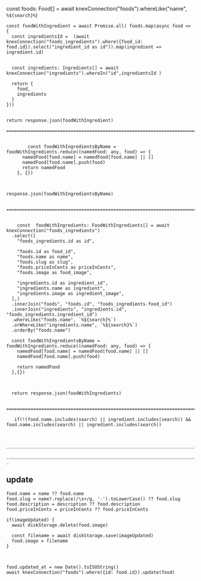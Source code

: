 const foods: Food[] = await knexConnection("foods").whereLike("name", `%${search}%`)

    const foodWithIngredient = await Promise.all( foods.map(async food => {
      const ingredientsId =  (await knexConnection("foods_ingredients").where({food_id: food.id}).select("ingredient_id as id")).map(ingredient => ingredient.id)
      
      
      const ingredients: Ingredients[] = await knexConnection("ingredients").whereIn("id",ingredientsId )

      return {
        food,
        ingredients
      }
    }))
    

    return response.json(foodWithIngredient)

    ======================================================================================


            const foodWithIngredientsByName = foodWithIngredients.reduce((namedFood: any, food) => {
          namedFood[food.name] = namedFood[food.name] || []
          namedFood[food.name].push(food)
          return namedFood
        }, {})
      
      
      
    response.json(foodWithIngredientsByName)


    =========================================================================


        const  foodWithIngredients: FoodWithIngredients[] = await knexConnection("foods_ingredients")
      .select([
        "foods_ingredients.id as id",

        "foods.id as food_id",
        "foods.name as name",
        "foods.slug as slug",
        "foods.priceInCents as priceInCents",
        "foods.image as food_image",

        "ingredients.id as ingredient_id",
        "ingredients.name as ingredient",
        "ingredients.image as ingredient_image",
      ],)
      .innerJoin("foods", "foods.id", "foods_ingredients.food_id")
      .innerJoin("ingredients", "ingredients.id", "foods_ingredients.ingredient_id")
      .whereLike("foods.name", `%${search}%`)
      .orWhereLike("ingredients.name", `%${search}%`)
      .orderBy("foods.name")

      const foodWithIngredientsByName = foodWithIngredients.reduce((namedFood: any, food) => {
        namedFood[food.name] = namedFood[food.name] || []
        namedFood[food.name].push(food)
        
        return namedFood
      },{})



      return response.json(foodWithIngredients)

      ==========================================================================

       if(!(food.name.includes(search) || ingredient.includes(search)) && food.name.includes(search) || ingredient.includes(search))


       __________________________________________________________________________
       ________________________________________________________________________-_

## update


    food.name = name ?? food.name
    food.slug = name?.replace(/\s+/g, '-').toLowerCase() ?? food.slug
    food.description = description ?? food.description
    food.priceInCents = priceInCents ?? food.priceInCents

    if(imageUpdated) {
      await diskStorage.delete(food.image)

      const filename = await diskStorage.save(imageUpdated)
      food.image = filename
    }
    
    
    
    food.updated_at = new Date().toISOString()
    await knexConnection("foods").where({id: food.id}).update(food)
    
